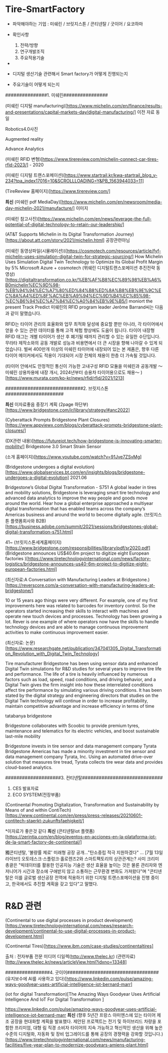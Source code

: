 # Tire-SmartFactory


- 파악해야하는 기업 : 미쉐린 / 브릿지스톤 / 콘티넨탈 / 굿이어 / 요코하마 


- 확인사항
  1. 전략/방향
  2. 연구개발조직
  3. 주요적용기술 


- 
- 디지털 생산기술 관련해서 Smart factory가 어떻게 진행되는지
- 주요기술이 어떻게 되는지


###############1. 미쉐린################


(미쉐린 디지털 manufacturing)[https://www.michelin.com/en/finance/results-and-presentations/capital-markets-day/digital-manufacturing/] 이전 자료 동일


Robotics4.0사진

Augmented reality

Advance Analytics

(미쉐린 RFID 변형)[https://www.tirereview.com/michelin-connect-car-tires-rfid-2023/]  - 2020

(미쉐린 디지털 트랜스포메이션)[https://www.startrail.kr/kwa-startrail_blog_v-234?tpa_index17016=10&SCROLLLOADING=Y&PB_1563944033=11]

(TireReview 홈페이지)[https://www.tirereview.com/]

**최신**
(미쉐린 pdf MediaDay)[https://www.michelin.com/en/newsroom/media-day-michelin-2021/manufacture/] 이미지

(미쉐린 참고사진)[https://www.michelin.com/en/news/leverage-the-full-potential-of-digital-technology-to-retain-our-leadership/]

(AT&T Supports Michelin in its Digital Transformation Journey)[https://about.att.com/story/2021/michelin.html] 공장관련아님

(미쉐린 동영상파일(시뮬레이션))[https://cosmotech.com/resources/article/fyf-michelin-uses-simulation-digital-twin-for-strategic-sourcing/]
How Michelin Uses Simulation Digital Twin Technology to Optimize Its Global Profit Margin by 5%
Microsoft Azure + cosmotech
(뮈쉐린 디지털트랜스포메이션 추진전략 동영상)[https://digitaltransformation.co.kr/%EB%AF%B8%EC%89%98%EB%A6%B0michelin%EC%9D%98-%EB%94%94%EC%A7%80%ED%84%B8%ED%8A%B8%EB%9E%9C%EC%8A%A4%ED%8F%AC%EB%A9%94%EC%9D%B4%EC%85%98-%EC%B6%94%EC%A7%84%EC%A0%84%EB%9E%B5/]
moniort the present Track Predict
미쉐린의 RFID program leader Jerôme Barrand씨는 다음과 같이 말했습니다.

RFID는 타이어 관리의 효율화와 업무 최적화 달성에 중요할 뿐만 아니라, 각 타이어에서 얻을 수 있는 관련 데이터를 통해 고객 체험 향상에도 도움이 됩니다. 타이어 내장형 RFID 태그는 개별 타이어가 생산 후 폐기될 때까지 관리할 수 있는 유일한 수단입니다. 무라타 제작소와의 공동 개발로 성능과 비용면에서 더 큰 시장을 향해 나아갈 수 있게 되었습니다. 벌써 400만개 이상의 미쉐린 타이어에 내장되어 있는 본 제품은, 향후 다른 타이어 메이커에서도 적용이 기대되어 시장 전체의 채용이 한층 더 가속될 것입니다.

(타이어 안에서도 안정적인 통신이 가능한 고내구성 RFID 모듈을 미쉐린과 공동개발 ～미쉐린 상용차용에 내장 개시, 2024년부터 승용차 타이어용으로도 채용～
)[https://www.murata.com/ko-kr/news/rfid/rfid/2021/1213]

############################2. 브릿지스톤#####################


**최신**
이자료좋음 
중장기 계획
(2page 하단부)[https://www.bridgestone.com/ir/library/strategy/#anc2022]


(Cyberattack Prompts Bridgestone Plant Closures)[https://www.appviewx.com/blogs/cyberattack-prompts-bridgestone-plant-closures/]







(DX관련 내용)[https://futureiot.tech/how-bridgestone-is-innovating-smarter-mobility/] Bridgestone 3.0   Smart Strain Sensor


(소개 홈페이지)[https://www.youtube.com/watch?v=91Jve7ZSvMg]


(Bridgestone undergoes a digital evolution)[https://www.globalservices.bt.com/en/insights/blogs/bridgestone-undergoes-a-digital-evolution] 2021.06

Bridgestone’s Global Digital Transformation - S751
A global leader in tires and mobility solutions, Bridgestone is leveraging smart tire technology and advanced data analytics to improve the way people and goods move around the world. Hear how a global enterprise approached a multiyear digital transformation that has enabled teams across the company’s Americas business and around the world to become digitally agile.
(브릿지스톤 플랫폼회사와 B2B)[https://business.adobe.com/summit/2021/sessions/bridgestones-global-digital-transformation-s751.html]

41~
(브릿지스톤세계홈페이지)[https://www.bridgestone.com/responsibilities/library/pdf/sr2020.pdf]
(Bridgestone announces US$40.6m project to digitize eight European factories
)[https://www.tiretechnologyinternational.com/news/factory-logistics/bridgestone-announces-us40-6m-project-to-digitize-eight-european-factories.html]

(최신자료:A Conversation with Manufacturing Leaders at Bridgestone.)[https://reverscore.com/a-conversation-with-manufacturing-leaders-at-bridgestone/]

10 or 15 years ago things were very different. For example, one of my first improvements here was related to barcodes for inventory control. So the operators started increasing their skills to interact with machines and operate new touch devices and processes. Technology has been growing a lot. Rever is one example of where operators now have the skills to handle technology devices and are able to manage continuous improvement activities to make continuous improvement easier.

(최신자료: 논문)[https://www.researchgate.net/publication/347041305_Digital_Transformation_Revolution_with_Digital_Twin_Technology]

Tire manufacturer Bridgestone has been using sensor data and enhanced Digital Twin simulations for R&D studies for several years to improve tire life and performance. The life of a tire is heavily influenced by numerous factors such as load, speed, road  conditions, and  driving behavior,  and  a Digital Twin  gives  the  firm  insight  into  how  these  interrelated conditions  affect  tire  performance  by  simulating  various driving conditions. It  has been  stated by  the  digital  strategy and  engineering  directors  that  studies  on  the  Digital  Twin technology  will  continue  in  order  to  increase  profitability, maintain  competitive  advantage  and  increase  efficiency  in terms of time



tatabanya bridgestone

Bridgestone collaborates with Scoobic to provide premium tyres, maintenance and telematics for its electric vehicles, and boost sustainable last-mile mobility


Bridgestone invests in tire sensor and data management company Tyrata
Bridgestone Americas has made a minority investment in tire sensor and data management company Tyrata, Inc. Using an automated drive-over solution that measures tire tread, Tyrata collects tire wear data and provides cloud-based analytics.


####################3. 컨티넨탈#############################

1. CES  발표자료
2.  ECO SYSTEM(전장부품)


(Continental Promoting Digitalization, Transformation and Sustainability by Means of and within ContiTech)[https://www.continental.com/en/press/press-releases/20210601-contitech-staerkt-zukunftsfaehigkeit/]


*이자료가 좋은것 같다 
**최신**
(콘티넨탈iot 플랫폼)[https://zerintia.com/en/blog/eventos-en-acciones-en-la-plataforma-iot-de-la-smart-factory-de-continental/]

 獨콘티넨탈, '불량률 제로' 미래형 공장 공개..."탄소중립 적극 지원하겠다" ... [7월 13일 라이브!] 오토데스크‧스플렁크‧홀로렌즈2와 스마트팩토리의 상관관계는?
사미 크리미 총괄은 "빅데이터를 활용한 인공지능 기술은 생산 효율을 높이는 것은 물론 관리자와 엔저니어가 시간과 장소에 구애받지 않고 소통하는 근무환경 변화도 가져왔다"며 "콘티넨탈은 이를 글로벌 생산공장 전역에 적용하기 위한 디지털 트랜스포메이션을 진행 중이고, 한국에서도 추진할 계획을 갖고 있다"고 말했다. 

# R&D 관련
(Continental to use digital processes in product development)[https://www.tiretechnologyinternational.com/news/research-development/continental-to-use-digital-processes-in-product-development.html]


(Continental Tires)[https://www.ibm.com/case-studies/continentaltires]

출처 : 전자부품 전문 미디어 디일렉(http://www.thelec.kr)
(관련자료)[http://www.thelec.kr/news/articleView.html?idxno=13348]


################4. 굿이어#################################
(유지보수에 AI를 사용하고 있다)[https://www.linkedin.com/pulse/amazing-ways-goodyear-uses-artificial-intelligence-iot-bernard-marr]

(iot for digital Transformation)[The Amazing Ways Goodyear Uses Artificial Intelligence And IoT For Digital Transformation
]


https://www.linkedin.com/pulse/amazing-ways-goodyear-uses-artificial-intelligence-iot-bernard-marr
**최신**
(향후 5년간 프랑스 아미엔스에 있는 타이어 제조 공장을 현대화할 계획을 발표했다. 제안된 프로젝트는 전기 및 하이브리드 차량을 포함한 프리미엄, 대형 림 직경 소비자 타이어의 지속 가능하고 혁신적인 생산을 위해 높은 수준의 디지털화, 자동화 및 장비 업그레이드를 통해 공장의 경쟁력을 강화할 것입니다.)[https://www.tiretechnologyinternational.com/news/manufacturing-facilities/five-year-plan-to-modernize-goodyears-amiens-plant.html]

